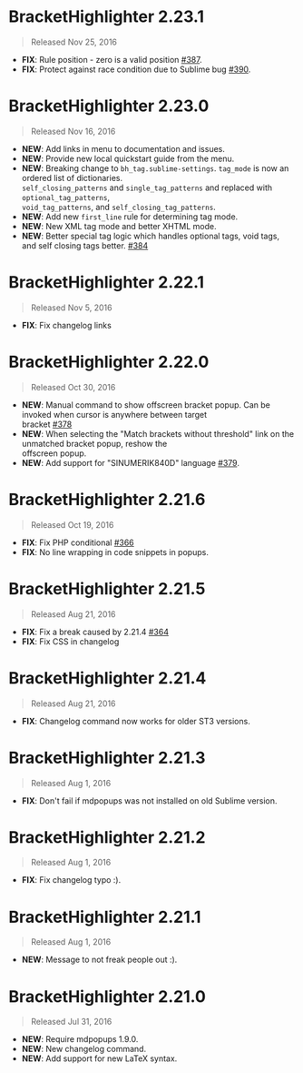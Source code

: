 # BracketHighlighter 2.23.1
> Released Nov 25, 2016

- **FIX**: Rule position - zero is a valid position [#387](https://github.com/facelessuser/BracketHighlighter/issues/387).
- **FIX**: Protect against race condition due to Sublime bug [#390](https://github.com/facelessuser/BracketHighlighter/issues/390).

# BracketHighlighter 2.23.0
> Released Nov 16, 2016

- **NEW**: Add links in menu to documentation and issues.
- **NEW**: Provide new local quickstart guide from the menu.
- **NEW**: Breaking change to `bh_tag.sublime-settings`. `tag_mode` is now an ordered list of dictionaries.  
`self_closing_patterns` and `single_tag_patterns` and replaced with `optional_tag_patterns`,  
`void_tag_patterns`, and `self_closing_tag_patterns`.
- **NEW**: Add new `first_line` rule for determining tag mode.
- **NEW**: New XML tag mode and better XHTML mode.
- **NEW**: Better special tag logic which handles optional tags, void tags, and self closing tags better. [#384](https://github.com/facelessuser/BracketHighlighter/issues/384)

# BracketHighlighter 2.22.1
> Released Nov 5, 2016

- **FIX**: Fix changelog links

# BracketHighlighter 2.22.0
> Released Oct 30, 2016

- **NEW**: Manual command to show offscreen bracket popup.  Can be invoked when cursor is anywhere between target  
bracket [#378](https://github.com/facelessuser/BracketHighlighter/issues/378)
- **NEW**: When selecting the "Match brackets without threshold" link on the unmatched bracket popup, reshow the  
offscreen popup.
- **NEW**: Add support for "SINUMERIK840D" language [#379](https://github.com/facelessuser/BracketHighlighter/pull/379).

# BracketHighlighter 2.21.6
> Released Oct 19, 2016

- **FIX**: Fix PHP conditional [#366](https://github.com/facelessuser/BracketHighlighter/issues/366)
- **FIX**: No line wrapping in code snippets in popups.

# BracketHighlighter 2.21.5
> Released Aug 21, 2016

- **FIX**: Fix a break caused by 2.21.4 [#364](https://github.com/facelessuser/BracketHighlighter/issues/364)
- **FIX**: Fix CSS in changelog

# BracketHighlighter 2.21.4
> Released Aug 21, 2016

- **FIX**: Changelog command now works for older ST3 versions.

# BracketHighlighter 2.21.3
> Released Aug 1, 2016

- **FIX**: Don't fail if mdpopups was not installed on old Sublime version.

# BracketHighlighter 2.21.2
> Released Aug 1, 2016

- **FIX**: Fix changelog typo :).

# BracketHighlighter 2.21.1
> Released Aug 1, 2016

- **NEW**: Message to not freak people out :).

# BracketHighlighter 2.21.0
> Released Jul 31, 2016

- **NEW**: Require mdpopups 1.9.0.
- **NEW**: New changelog command.
- **NEW**: Add support for new LaTeX syntax.
